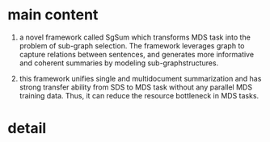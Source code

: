 main content
===========

1. a novel framework called SgSum which transforms MDS task into the problem of sub-graph selection. 
The framework leverages graph to capture relations between sentences, and generates more informative and
coherent summaries by modeling sub-graphstructures.


2. this framework unifies single and multidocument summarization and has strong transfer ability from SDS to MDS task without any
parallel MDS training data. Thus, it can reduce the resource bottleneck in MDS tasks.

detail
====
